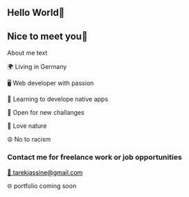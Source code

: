 <!DOCTYPE html>
<html lang="en">
<head>
    <meta charset="UTF-8">
    <meta http-equiv="X-UA-Compatible" content="IE=edge">
    <meta name="viewport" content="width=device-width, initial-scale=1.0">
</head>
<body>
    <h2>Hello World🫡</h2>
    <h2>Nice to meet you🙂</h2>
        <p>About me text</p>
        <p>🌍 Living in Germany</p>
        <p>🖥️ Web developer with passion</p>
        <p>📱 Learning to develope native apps</p>
        <p>🧠 Open for new challanges</p>
        <p>🌳 Love nature</p>
        <p>☮️ No to racism</p>
    <h3>Contact me for freelance work or job opportunities</h3>
        <a href="tarekjassine@gmail.com" style="color: black;">📧 tarekjassine@gmail.com</a>
        <p>🌐 portfolio coming soon</p>
</body>
</html>